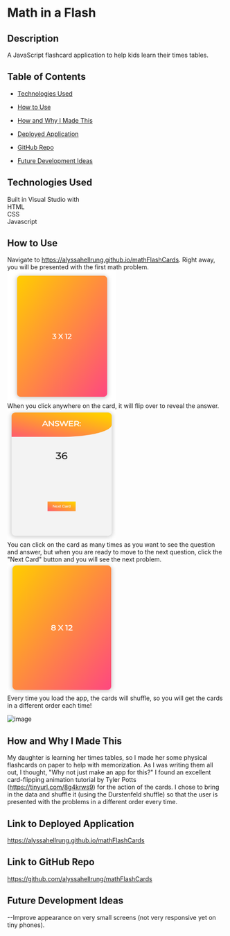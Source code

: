 # Math in a Flash  

## Description    
A JavaScript flashcard application to help kids learn their times tables.  

## Table of Contents

* [Technologies Used](#technologies-used)

* [How to Use](#how-to-use)     

* [How and Why I Made This](#how-and-why-i-made-this)  

* [Deployed Application](#link-to-deployed-application)

* [GitHub Repo](#link-to-github-repo)

* [Future Development Ideas](#future-development-ideas)  

## Technologies Used    
Built in Visual Studio with          
HTML       
CSS    
Javascript           

## How to Use      
Navigate to https://alyssahellrung.github.io/mathFlashCards. Right away, you will be presented with the first math problem.  
<img src="./images/shot1.png" width="250" height="300" />  
When you click anywhere on the card, it will flip over to reveal the answer.     
<img src="./images/shot2.png" width="250" height="300" />     
You can click on the card as many times as you want to see the question and answer, but when you are ready to move to the next question, click the "Next Card" button and you will see the next problem.  
<img src="./images/shot3.png" width="250" height="300" />       
Every time you load the app, the cards will shuffle, so you will get the cards in a different order each time!  

![image](./images/flashCardDemo.gif)    

## How and Why I Made This    
My daughter is learning her times tables, so I made her some physical flashcards on paper to help with memorization. As I was writing them all out, I thought, "Why not just make an app for this?" I found an excellent card-flipping animation tutorial by Tyler Potts (https://tinyurl.com/8g4krws9) for the action of the cards. I chose to bring in the data and shuffle it (using the Durstenfeld shuffle) so that the user is presented with the problems in a different order every time.

## Link to Deployed Application  
https://alyssahellrung.github.io/mathFlashCards

## Link to GitHub Repo      
https://github.com/alyssahellrung/mathFlashCards

## Future Development Ideas        
--Improve appearance on very small screens (not very responsive yet on tiny phones).